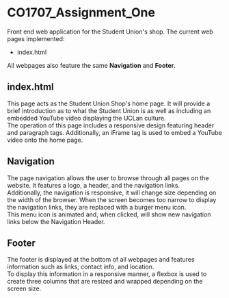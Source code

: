 # CO1707_Assignment_One
Front end web application for the Student Union's shop.
The current web pages implemented:
* index.html


All webpages also feature the same __Navigation__ and __Footer__. 
## index.html
This page acts as the Student Union Shop's home page. It will provide a brief introduction as to what the Student Union is as well as including an embedded YouTube video displaying the UCLan culture.  
The operation of this page includes a responsive design featuring header and paragraph tags. Additionally, an iFrame tag is used to embed a YouTube video onto the home page.
## Navigation
The page navigation allows the user to browse through all pages on the website. It features a logo, a header, and the navigation links.  
Additionally, the navigation is responsive, it will change size depending on the width of the browser. When the screen becomes too narrow to display the navigation links, they are replaced with a burger menu icon.  
This menu icon is animated and, when clicked, will show new navigation links below the Navigation Header.
## Footer
The footer is displayed at the bottom of all webpages and features information such as links, contact info, and location.  
To display this information in a responsive manner, a flexbox is used to create three columns that are resized and wrapped depending on the screen size.